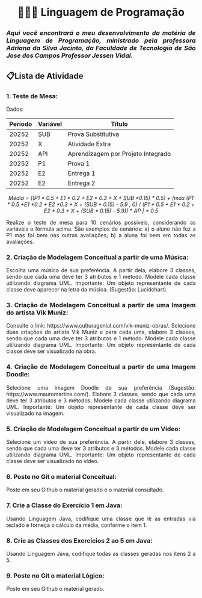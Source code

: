 # <p align="center">👨🏽‍💻 Linguagem de Programação </p>

### <p align="justify"><em>Aqui você encontrará o meu desenvolvimento da matéria de Linguagem de Programação, ministrado pela professora Adriana da Silva Jacinto, da Faculdade de Tecnologia de São Jose dos Campos Professor Jessen Vidal.</p></em>
</p>

<!-- ## <p align="center">Crie um repositório chamado "bertoti" -> pasta "engenhariadesoftware" -> arquivo "readme.md" e faça as seguintes atividades (já vou comentá-las):</p> -->

## 📋Lista de Atividade

### <p align="justify">1. Teste de Mesa: </p>

<p align="justify">Dados:

<table>
  <thead>
    <tr>
      <th>Período</th>
      <th>Variável</th>
      <th>Título</th>
    </tr>
  </thead>
  <tbody>
    <tr>
      <td>20252</td>
      <td>SUB</td>
      <td>Prova Substitutiva</td>
    </tr>
    <tr>
      <td>20252</td>
      <td>X</td>
      <td>Atividade Extra </td>
    </tr>
    <tr>
      <td>20252</td>
      <td>API</td>
      <td>Aprendizagem por Projeto Integrado</td>
    </tr>
    <tr>
      <td>20252</td>
      <td>P1</td>
      <td>Prova 1</td>
    </tr>
    <tr>
      <td>20252</td>
      <td>E2</td>
      <td>Entrega 1</td>
    </tr>
    <tr>
      <td>20252</td>
      <td>E2</td>
      <td>Entrega 2</td>
    </tr>
  </tbody>
</table></p>

<p align=" center"><em>Média = ((P1 * 0.5 + E1 * 0.2 + E2 * 0.3 + X + SUB *0.15) * 0.5) + (max (P1 * 0.5 +E1 *0.2 + E2 *0.3 + X + (SUB * 0.15) - 5.9 , 0) / (P1 * 0.5 + E1 * 0.2 + E2 * 0.3 + X + (SUB * 0.15) - 5.9)) * AP | * 0.5 </em></p>

<p align="justify">Realize o teste de mesa para 10 cenários possíveis, considerando as variáveis e fórmula acima.
São exemplos de cenários:
a) o aluno não fez a P1 mas foi bem nas outras avaliações;
b) a aluna foi bem em todas as avaliações.</p>


### <p align="justify">2. Criação de Modelagem Conceitual a partir de uma Música: </p>
<p align="justify">Escolha uma música de sua preferência. 
A partir dela, elabore 3 classes, sendo que cada uma deve ter 3 atributos e 1 método. 
Modele cada classe utilizando diagrama UML. Importante: Um objeto representante de cada classe deve aparecer na letra da música. (Sugestão: Lucidchart).</p>

### <p align="justify">3. Criação de Modelagem Conceitual a partir de uma Imagem do artista Vik Muniz: </p>
<p align="justify">Consulte o link: https://www.culturagenial.com/vik-muniz-obras/. 
Selecione duas criações do artista Vik Muniz e para cada uma, elabore 3 classes, sendo que cada uma deve ter 3 atributos e 1 método. 
Modele cada classe utilizando diagrama UML. Importante: Um objeto representante de cada classe deve ser visualizado na obra.</p>

### <p align="justify">4. Criação de Modelagem Conceitual a partir de uma Imagem Doodle: </p>
<p align="justify">Selecione uma imagem Doodle de sua preferência (Sugestão: https://www.mauromartins.com/). 
Elabore 3 classes, sendo que cada uma deve ter 3 atributos e 3 métodos. 
Modele cada classe utilizando diagrama UML. Importante: Um objeto representante de cada classe deve ser visualizado na imagem.</p>

### <p align="justify">5. Criação de Modelagem Conceitual a partir de um Vídeo: </p>
<p align="justify">Selecione um vídeo de sua preferência. A partir dele, elabore 3 classes, sendo que cada uma deve ter 3 atributos e 3 métodos. 
Modele cada classe utilizando diagrama UML. Importante: Um objeto representante de cada classe deve ser visualizado no vídeo.</p>

### <p align="justify">6. Poste no Git o material Conceitual: </p>
<p align="justify">Poste em seu Github o material gerado e o material consultado.</p>

### <p align="justify">7. Crie a Classe do Exercício 1 em Java: </p>
<p align="justify">Usando Linguagem Java, codifique uma classe que lê as entradas via teclado e forneça o cálculo da média, conforme o item 1.</p>

### <p align="justify">8. Crie as Classes dos Exercícios 2 ao 5 em Java: </p>
<p align="justify">Usando Linguagem Java, codifique todas as classes geradas nos itens 2 a 5.</p>

### <p align="justify">9. Poste no Git o material Lógico: </p>
<p align="justify">Poste em seu Github o material gerado.</p>
